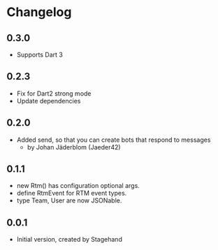 # Changelog

## 0.3.0

- Supports Dart 3

## 0.2.3

- Fix for Dart2 strong mode
- Update dependencies

## 0.2.0

- Added send, so that you can create bots that respond to messages
    - by Johan Jäderblom (Jaeder42)

## 0.1.1

- new Rtm() has configuration optional args.
- define RtmEvent for RTM event types.
- type Team, User are now JSONable.

## 0.0.1

- Initial version, created by Stagehand
